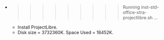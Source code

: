 * >>>>>>>>> Running inst-std-office-xtra-projectlibre.sh ...
  * Install ProjectLibre.
  * Disk size = 3732360K. Space Used = 18452K.
